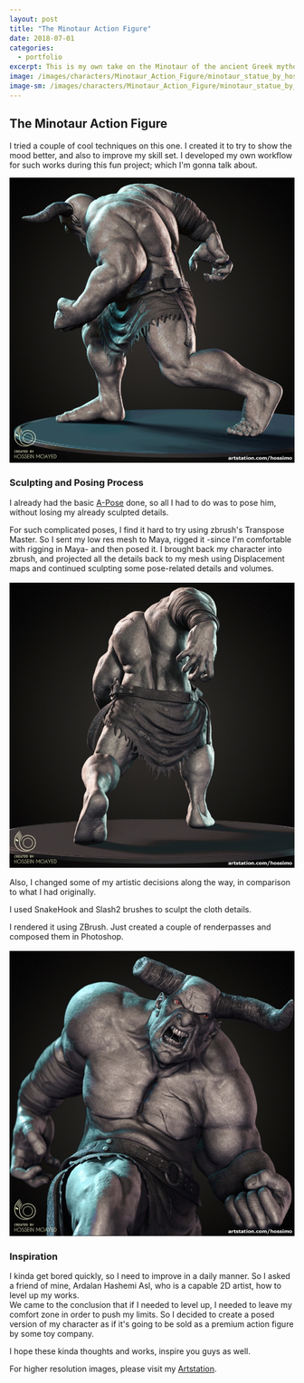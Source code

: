 ```yaml
---
layout: post
title: "The Minotaur Action Figure"
date: 2018-07-01
categories:
  - portfolio
excerpt: This is my own take on the Minotaur of the ancient Greek mythology.
image: /images/characters/Minotaur_Action_Figure/minotaur_statue_by_hossimo_01_square.jpg
image-sm: /images/characters/Minotaur_Action_Figure/minotaur_statue_by_hossimo_01_square.jpg
---
```


## The Minotaur Action Figure<br />

I tried a couple of cool techniques on this one. I created it to try to show the mood better, and also to improve my skill set. I developed my own workflow for such works during this fun project; which I'm gonna talk about.

![](/images/characters/Minotaur_Action_Figure/minotaur_statue_by_hossimo_02_square.jpg)

### Sculpting and Posing Process<br />

I already had the basic [A-Pose](/portfolio/Minotaur/) done, so all I had to do was to pose him, without losing my already sculpted details. <br />

For such complicated poses, I find it hard to try using zbrush's Transpose Master. So I sent my low res mesh to Maya, rigged it -since I'm comfortable with rigging in Maya- and then posed it. I brought back my character into zbrush, and projected all the details back to my mesh using Displacement maps and continued sculpting some pose-related details and volumes.<br />
<br />
![](/images/characters/Minotaur_Action_Figure/minotaur_statue_by_hossimo_03_square.jpg)


Also, I changed some of my artistic decisions along the way, in comparison to what I had originally.<br />

I used SnakeHook and Slash2 brushes to sculpt the cloth details.<br />

I rendered it using ZBrush. Just created a couple of renderpasses and composed them in Photoshop.<br />
<br />
![](/images/characters/Minotaur_Action_Figure/minotaur_statue_by_hossimo_04_square.jpg)


### Inspiration<br />

I kinda get bored quickly, so I need to improve in a daily manner. So I asked a friend of mine, Ardalan Hashemi Asl, who is a capable 2D artist, how to level up my works. <br />
 We came to the conclusion that if I needed to level up, I needed to leave my comfort zone in order to push my limits. So I decided to create a posed version of my character as if it's going to be sold as a premium action figure by some toy company.<br />
 
I hope these kinda thoughts and works, inspire you guys as well.


For higher resolution images, please visit my [Artstation](https://www.artstation.com/artwork/Lq1kP).